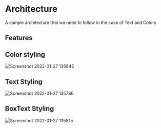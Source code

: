 # Architecture

A sample architecture that we need to follow in the case of Text and Colors

## Features

## Color styling
 ![Screenshot 2022-01-27 135645](https://user-images.githubusercontent.com/48175345/151320517-3f4abdac-b331-4e4b-abb7-6c545b809935.png)

## Text Styling
  ![Screenshot 2022-01-27 135736](https://user-images.githubusercontent.com/48175345/151320633-bcf6ffd0-1a91-4fc9-bb0c-7d01c935b50d.png)

## BoxText Styling
  ![Screenshot 2022-01-27 135815](https://user-images.githubusercontent.com/48175345/151320733-10b12384-0c98-4a78-8480-2b2c3f6389b5.png)
